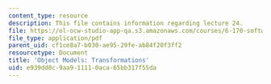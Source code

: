 ```yaml
---
content_type: resource
description: This file contains information regarding lecture 24.
file: https://ol-ocw-studio-app-qa.s3.amazonaws.com/courses/6-170-software-studio-spring-2013/e939dd0c9aa911110aca65bb317f55da_MIT6_170S13_24-objt-mdl-tns.pdf
file_type: application/pdf
parent_uid: cf1ce8a7-b030-ae95-29fe-ab84f20f3ff2
resourcetype: Document
title: 'Object Models: Transformations'
uid: e939dd0c-9aa9-1111-0aca-65bb317f55da
---
```

